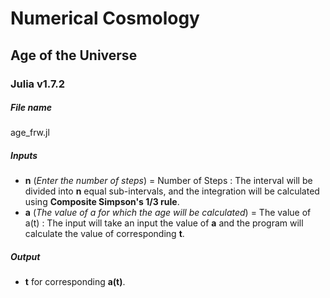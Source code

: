 # Numerical Cosmology

## Age of the Universe
### Julia v1.7.2
##### File name
age_frw.jl
##### Inputs
- **n** (*Enter the number of steps*) = Number of Steps : The interval will be divided into **n** equal sub-intervals, and the integration will be calculated using **Composite Simpson's 1/3 rule**.
- **a** (*The value of a for which the age will be calculated*) = The value of a(t) : The input will take an input the value of **a** and the program will calculate the value of corresponding **t**.
##### Output
- **t** for corresponding **a(t)**.
